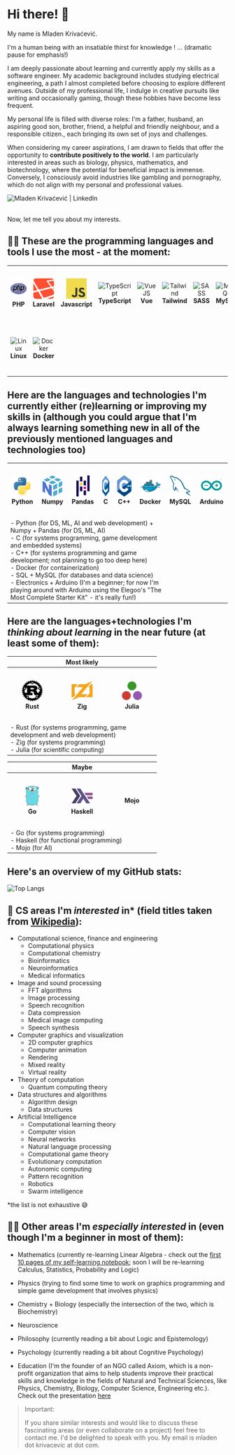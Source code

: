 # Hi there! :wave:

My name is Mladen Krivaćević.

I'm a human being with an insatiable thirst for knowledge ! ... (dramatic pause for emphasis!)

I am deeply passionate about learning and currently apply my skills as a software engineer. My academic background includes studying electrical engineering, a path I almost completed before choosing to explore different avenues. Outside of my professional life, I indulge in creative pursuits like writing and occasionally gaming, though these hobbies have become less frequent.

My personal life is filled with diverse roles: I'm a father, husband, an aspiring good son, brother, friend, a helpful and friendly neighbour, and a responsible citizen., each bringing its own set of joys and challenges.

When considering my career aspirations, I am drawn to fields that offer the opportunity to **contribute positively to the world**. I am particularly interested in areas such as biology, physics, mathematics, and biotechnology, where the potential for beneficial impact is immense. Conversely, I consciously avoid industries like gambling and pornography, which do not align with my personal and professional values.

<!-- Linkedin icon with my link https://www.linkedin.com/in/mladenk/ -->
<a href="https://www.linkedin.com/in/mladenk/">
  <img align="left" alt="Mladen Krivaćević | LinkedIn" src="https://img.shields.io/badge/LinkedIn-0077B5?style=for-the-badge&logo=linkedin&logoColor=white" />
</a>

<br><br>

Now, let me tell you about my interests.

## :man_technologist: These are the programming languages and tools I use the most - at the moment:

<table>
  <tbody>
    <tr>
      <td align="center" height="121" width="100">
          <img src="https://raw.githubusercontent.com/devicons/devicon/master/icons/php/php-original.svg" alt="PHP" width="48" height="48" style="max-width: 100%;"/>
          <br><strong>PHP</strong>
      </td>
      <td align="center" height="121" width="100">
          <img src="https://raw.githubusercontent.com/devicons/devicon/master/icons/laravel/laravel-plain.svg" alt="Laravel" width="48" height="48" style="max-width: 100%;"/>
          <br><strong>Laravel</strong>
      </td>
      <td align="center" height="121" width="100">
          <img src="https://raw.githubusercontent.com/devicons/devicon/master/icons/javascript/javascript-original.svg" alt="JavaScript" width="48" height="48" style="max-width: 100%;"/>
          <br><strong>Javascript</strong>
      </td>
      <td align="center" height="121" width="100">
        <img src="https://cdn.jsdelivr.net/gh/devicons/devicon/icons/typescript/typescript-plain.svg" width="48" height="48" alt="TypeScript" style="max-width: 100%;">
        <br><strong>TypeScript</strong>
      </td>
      <td align="center" height="121" width="100">
        <img src="https://cdn.jsdelivr.net/gh/devicons/devicon/icons/vuejs/vuejs-original.svg" width="48" height="48" alt="VueJS" style="max-width: 100%;">
        <br><strong>Vue</strong>
      </td>
      <td align="center" height="121" width="100">
        <img src="https://cdn.jsdelivr.net/gh/devicons/devicon/icons/tailwindcss/tailwindcss-plain.svg" width="48" height="48" alt="Tailwind" style="max-width: 100%;">
        <br><strong>Tailwind</strong>
      </td>
      <td align="center" height="121" width="100">
        <img src="https://cdn.jsdelivr.net/gh/devicons/devicon/icons/sass/sass-original.svg" width="48" height="48" alt="SASS" style="max-width: 100%;">
        <br><strong>SASS</strong>
      </td>
      <td align="center" height="121" width="100">
        <img src="https://cdn.jsdelivr.net/gh/devicons/devicon/icons/mysql/mysql-original.svg" width="48" height="48" alt="MySQL" style="max-width: 100%;">
        <br><strong>MySQL</strong>
      </td>
    </tr>
    <tr>
      <!-- Linux icon -->
      <td align="center" height="121" width="100">
        <img src="https://cdn.jsdelivr.net/gh/devicons/devicon/icons/linux/linux-original.svg" width="48" height="48" alt="Linux" style="max-width: 100%;">
        <br><strong>Linux</strong>
      </td>
      <td align="center" height="121" width="100">
        <img src="https://cdn.jsdelivr.net/gh/devicons/devicon/icons/docker/docker-original.svg" width="48" height="48" alt="Docker" style="max-width: 100%;">
        <br><strong>Docker</strong>
      </td>
    </tr>
  </tbody>
</table>

## Here are the languages and technologies I'm currently either (re)learning or improving my skills in (although you could argue that I'm always learning something new in all of the previously mentioned languages and technologies too)

<table>
  <tbody>
    <tr>
        <td align="center" height="121" width="100">
        <img src="https://raw.githubusercontent.com/devicons/devicon/master/icons/python/python-original.svg" alt="Python" width="48" height="48" style="max-width: 100%;"/>
        <br><strong>Python</strong>
    </td>
    <td align="center" height="121" width="100">
        <img src="https://raw.githubusercontent.com/devicons/devicon/master/icons/numpy/numpy-original.svg" alt="Numpy" width="48" height="48" style="max-width: 100%;"/>
        <br><strong>Numpy</strong>
    </td>
    <td align="center" height="121" width="100">
        <img src="https://raw.githubusercontent.com/devicons/devicon/master/icons/pandas/pandas-original.svg" alt="Pandas" width="48" height="48" style="max-width: 100%;"/>
        <br><strong>Pandas</strong>
    </td>
    <td align="center" height="121" width="100">
        <img src="https://raw.githubusercontent.com/devicons/devicon/master/icons/c/c-original.svg" alt="C" width="48" height="48" style="max-width: 100%;"/>
        <br><strong>C</strong>
    </td>
    <td align="center" height="121" width="100">
        <img src="https://raw.githubusercontent.com/devicons/devicon/master/icons/cplusplus/cplusplus-original.svg" alt="C++" width="48" height="48" style="max-width: 100%;"/>
        <br><strong>C++</strong>
    </td>
    <td align="center" height="121" width="100">
        <img src="https://raw.githubusercontent.com/devicons/devicon/master/icons/docker/docker-original.svg" alt="Docker" width="48" height="48" style="max-width: 100%;"/>
        <br><strong>Docker</strong>
    </td>
    <td align="center" height="121" width="100">
        <img src="https://raw.githubusercontent.com/devicons/devicon/master/icons/mysql/mysql-original.svg" alt="MySQL" width="48" height="48" style="max-width: 100%;"/>
        <br><strong>MySQL</strong>
    </td>
    <td align="center" height="121" width="100">
        <img src="https://raw.githubusercontent.com/devicons/devicon/master/icons/arduino/arduino-original.svg" alt="Electronics + Arduino" width="48" height="48" style="max-width: 100%;"/>
        <br><strong>Arduino</strong>
    </td>
  </tr>
  <tr>
    <td colspan="6">
      - Python (for DS, ML, AI and web development) + Numpy + Pandas (for DS, ML, AI)<br>
      - C (for systems programming, game development and embedded systems)<br>
      - C++ (for systems programming and game development; not planning to go too deep here)<br>
      - Docker (for containerization)<br>
      - SQL + MySQL (for databases and data science)<br>
      - Electronics + Arduino (I'm a beginner; for now I'm playing around with Arduino using the Elegoo's "The Most Complete Starter Kit" - it's really fun!)
    </td>
</tbody></table>

## Here are the languages+technologies I'm _thinking about learning_ in the near future (at least some of them):

<table>
  <thead>
    <tr>
      <th colspan="3" align="center">Most likely</th>
    </tr>
  </thead>
  <tbody>
    <tr>
      <td align="center" height="121" width="100">
        <img src="https://raw.githubusercontent.com/devicons/devicon/master/icons/rust/rust-plain.svg" alt="Rust" width="48" height="48" style="max-width: 100%;"/>
        <br><strong>Rust</strong>
      </td>
      <td align="center" height="121" width="100">
        <img src="https://raw.githubusercontent.com/devicons/devicon/master/icons/zig/zig-original.svg" alt="Zig" width="48" height="48" style="max-width: 100%;"/>
        <br><strong>Zig</strong>
      </td>
      <td align="center" height="121" width="100">
        <img src="https://raw.githubusercontent.com/devicons/devicon/master/icons/julia/julia-original.svg" alt="Julia" width="48" height="48" style="max-width: 100%;"/>
        <br><strong>Julia</strong>
      </td>
    </tr>
    <tr>
      <td colspan="3">
        - Rust (for systems programming, game development and web development)<br>
        - Zig (for systems programming)<br>
        - Julia (for scientific computing)
      </td>
  </tbody>
</table>

<table>
  <thead>
    <tr>
      <th colspan="3" align="center">Maybe</th>
    </tr>
  </thead>
  <tbody>
    <tr>
      <td align="center" height="121" width="100">
        <img src="https://raw.githubusercontent.com/devicons/devicon/master/icons/go/go-original.svg" alt="Go" width="48" height="48" style="max-width: 100%;"/>
        <br><strong>Go</strong>
      </td>
      <td align="center" height="121" width="100">
        <img src="https://raw.githubusercontent.com/devicons/devicon/master/icons/haskell/haskell-original.svg" alt="Haskell" width="48" height="48" style="max-width: 100%;"/>
        <br><strong>Haskell</strong>
      </td>
      <td align="center" height="121" width="100">
        <strong>Mojo</strong>
      </td>
    </tr>
    <tr>
      <td colspan="3">
        - Go (for systems programming)<br>
        - Haskell (for functional programming)<br>
        - Mojo (for AI)
      </td>
  </tbody>
</table>

## Here's an overview of my GitHub stats:

![Top Langs](https://github-readme-stats.vercel.app/api/top-langs/?username=mladen&layout=compact)

## :mage: CS areas I'm _interested_ in\* (field titles taken from [Wikipedia](https://en.wikipedia.org/wiki/Computer_science)):

- Computational science, finance and engineering
  - Computational physics
  - Computational chemistry
  - Bioinformatics
  - Neuroinformatics
  - Medical informatics
- Image and sound processing
  - FFT algorithms
  - Image processing
  - Speech recognition
  - Data compression
  - Medical image computing
  - Speech synthesis
- Computer graphics and visualization
  - 2D computer graphics
  - Computer animation
  - Rendering
  - Mixed reality
  - Virtual reality
- Theory of computation
  - Quantum computing theory
- Data structures and algorithms
  - Algorithm design
  - Data structures
- Artificial Intelligence
  - Computational learning theory
  - Computer vision
  - Neural networks
  - Natural language processing
  - Computational game theory
  - Evolutionary computation
  - Autonomic computing
  - Pattern recognition
  - Robotics
  - Swarm intelligence

\*the list is not exhaustive :sweat_smile:

## :scientist: Other areas I'm _especially interested_ in (even though I'm a beginner in most of them):

- Mathematics (currently re-learning Linear Algebra - check out the [first 10 pages of my self-learning notebook](https://drive.google.com/file/d/1xnGnLHTG0R2OPtLmADXhx_KDQZT7r5ZS/view?usp=drive_link); soon I will be re-learning Calculus, Statistics, Probability and Logic)
- Physics (trying to find some time to work on graphics programming and simple game development that involves physics)
- Chemistry + Biology (especially the intersection of the two, which is Biochemistry)
- Neuroscience
- Philosophy (currently reading a bit about Logic and Epistemology)
- Psychology (currently reading a bit about Cognitive Psychology)

- Education (I'm the founder of an NGO called Axiom, which is a non-profit organization that aims to help students improve their practical skills and knowledge in the fields of Natural and Technical Sciences, like Physics, Chemistry, Biology, Computer Science, Engineering etc.). Check out the presentation [here](https://www.slideshare.net/mladenkrivacevic/aksiom-laboratorija)

> Important:
>
> If you share similar interests and would like to discuss these fascinating areas (or even collaborate on a project) feel free to contact me. I'd be delighted to speak with you. My email is mladen dot krivacevic at <the biggest search engine> dot com.
